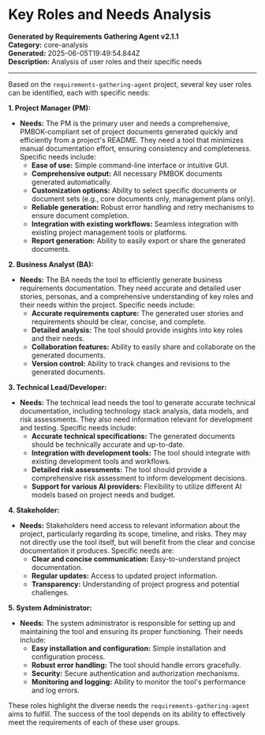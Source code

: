 # Key Roles and Needs Analysis

**Generated by Requirements Gathering Agent v2.1.1**  
**Category:** core-analysis  
**Generated:** 2025-06-05T19:49:54.844Z  
**Description:** Analysis of user roles and their specific needs

---

Based on the `requirements-gathering-agent` project, several key user roles can be identified, each with specific needs:

**1. Project Manager (PM):**

* **Needs:**  The PM is the primary user and needs a comprehensive, PMBOK-compliant set of project documents generated quickly and efficiently from a project's README.  They need a tool that minimizes manual documentation effort, ensuring consistency and completeness.  Specific needs include:
    * **Ease of use:** Simple command-line interface or intuitive GUI.
    * **Comprehensive output:** All necessary PMBOK documents generated automatically.
    * **Customization options:** Ability to select specific documents or document sets (e.g., core documents only, management plans only).
    * **Reliable generation:** Robust error handling and retry mechanisms to ensure document completion.
    * **Integration with existing workflows:** Seamless integration with existing project management tools or platforms.
    * **Report generation:**  Ability to easily export or share the generated documents.


**2. Business Analyst (BA):**

* **Needs:** The BA needs the tool to efficiently generate business requirements documentation.  They need accurate and detailed user stories, personas, and a comprehensive understanding of key roles and their needs within the project. Specific needs include:
    * **Accurate requirements capture:**  The generated user stories and requirements should be clear, concise, and complete.
    * **Detailed analysis:**  The tool should provide insights into key roles and their needs.
    * **Collaboration features:**  Ability to easily share and collaborate on the generated documents.
    * **Version control:**  Ability to track changes and revisions to the generated documents.


**3. Technical Lead/Developer:**

* **Needs:** The technical lead needs the tool to generate accurate technical documentation, including technology stack analysis, data models, and risk assessments. They also need information relevant for development and testing. Specific needs include:
    * **Accurate technical specifications:**  The generated documents should be technically accurate and up-to-date.
    * **Integration with development tools:**  The tool should integrate with existing development tools and workflows.
    * **Detailed risk assessments:**  The tool should provide a comprehensive risk assessment to inform development decisions.
    * **Support for various AI providers:**  Flexibility to utilize different AI models based on project needs and budget.


**4. Stakeholder:**

* **Needs:** Stakeholders need access to relevant information about the project, particularly regarding its scope, timeline, and risks.  They may not directly use the tool itself, but will benefit from the clear and concise documentation it produces.  Specific needs are:
    * **Clear and concise communication:**  Easy-to-understand project documentation.
    * **Regular updates:**  Access to updated project information.
    * **Transparency:**  Understanding of project progress and potential challenges.


**5. System Administrator:**

* **Needs:** The system administrator is responsible for setting up and maintaining the tool and ensuring its proper functioning. Their needs include:
    * **Easy installation and configuration:**  Simple installation and configuration process.
    * **Robust error handling:**  The tool should handle errors gracefully.
    * **Security:**  Secure authentication and authorization mechanisms.
    * **Monitoring and logging:**  Ability to monitor the tool's performance and log errors.


These roles highlight the diverse needs the `requirements-gathering-agent` aims to fulfill.  The success of the tool depends on its ability to effectively meet the requirements of each of these user groups.
